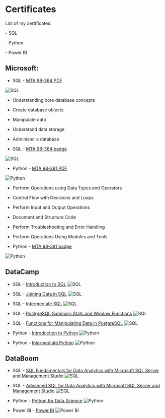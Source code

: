 # Certificates

<p> List of my certificates: </p>
<p> - SQL </p>
<p> - Python </p>
<p> - Power BI </p>


## Microsoft:
- SQL - [MTA 98-364 PDF](https://github.com/AigulTok/Certificates/blob/main/Microsoft_Certified_Professional_Certificate_SQL.pdf) 

![SQL](https://github.com/AigulTok/Certificates/blob/main/Microsoft_Certified_Professional_Certificate_SQL.PNG)
    
- Understanding core database concepts
- Create database objects
- Manipulate data
- Understand data storage
- Administer a database

- SQL - [MTA 98-364 badge](https://www.credly.com/badges/21b4f375-936a-4676-b0ec-be4f4f20686d?source=linked_in_profile) 

![SQL](https://github.com/AigulTok/Certificates/blob/main/credly_sql.png)

- Python - [MTA 98-381 PDF](https://github.com/AigulTok/Certificates/blob/main/Microsoft_Certified_Professional_Certificate_Python.pdf) 

![Python](https://github.com/AigulTok/Certificates/blob/main/Microsoft_Certified_Professional_Certificate_Python.PNG)

- Perform Operations using Data Types and Operators
- Control Flow with Decisions and Loops
- Perform Input and Output Operations
- Document and Structure Code
- Perform Troubleshooting and Error Handling
- Perform Operations Using Modules and Tools

- Python - [MTA 98-381 badge](https://www.credly.com/badges/fb3ac42f-5bf3-4cdf-904c-bf3620d46908/linked_in?t=rcudi9) 

![Python](https://github.com/AigulTok/Certificates/blob/main/credly_python.png)


## DataCamp

- SQL - [Introduction to SQL](https://github.com/AigulTok/Certificates/blob/main/DataCamp_certificate_Introduction_to_SQL.pdf)
![SQL](https://github.com/AigulTok/Certificates/blob/main/DataCamp_certificate_Introduction_to_SQL.PNG)

- SQL - [Joining Data in SQL](https://github.com/AigulTok/Certificates/blob/main/Datacamp_certificate_Joining_Data_in_SQL.pdf)
![SQL](https://github.com/AigulTok/Certificates/blob/main/Datacamp_certificate_Joining_Data_in_SQL.PNG)

- SQL - [Intermediate SQL](https://github.com/AigulTok/Certificates/blob/main/DataCamp_certificate_Intermediate_SQL.pdf)
![SQL](https://github.com/AigulTok/Certificates/blob/main/DataCamp_certificate_Intermediate_SQL.PNG)

- SQL - [PostgreSQL Summary Stats and Window Functions](https://github.com/AigulTok/Certificates/blob/main/DataCamp_certificate_PostgreSQL_Summary_Stats_and_Window_Functions.pdf)
![SQL](https://github.com/AigulTok/Certificates/blob/main/DataCamp_certificate_PostgreSQL_Summary_Stats_and_Window_Functions.PNG)

- SQL - [Functions for Manipulating Data in PostgreSQL](https://github.com/AigulTok/Certificates/blob/main/DataCamp_certificate_Functions_for_Manipulating_Data_in_PostgreSQL.pdf)
![SQL](https://github.com/AigulTok/Certificates/blob/main/DataCamp_certificate_Functions_for_Manipulating_Data_in_PostgreSQL.PNG)

- Python - [Introduction to Python](https://github.com/AigulTok/Certificates/blob/main/DataCamp_certificate_Introduction_to_Python.pdf)
![Python](https://github.com/AigulTok/Certificates/blob/main/DataCamp_certificate_Introduction_to_Python.PNG)

- Python - [Intermediate Python](https://github.com/AigulTok/Certificates/blob/main/DataCamp_certificate_Intermediate_Python.pdf)
![Python](https://github.com/AigulTok/Certificates/blob/main/DataCamp_certificate_Intermediate_Python.PNG)


## DataBoom

- SQL - [SQL Fundamentals for Data Analytics with Microsoft SQL Server and Management Studio](https://github.com/AigulTok/Certificates/blob/main/DataBoom_certificate_SQL_Basic.pdf)
![SQL](https://github.com/AigulTok/Certificates/blob/main/DataBoom_certificate_SQL_Fundamentals.PNG)

- SQL - [Advanced SQL for Data Analytics with Microsoft SQL Server and Management Studio](https://github.com/AigulTok/Certificates/blob/main/DataBoom_certificate_SQL_Advanced.pdf)
![SQL](https://github.com/AigulTok/Certificates/blob/main/DataBoom_certificate_Advanced_SQL.PNG)

- Python - [Python for Data Science](https://github.com/AigulTok/Certificates/blob/main/DataBoom_certificate_Python.pdf)
![Python](https://github.com/AigulTok/Certificates/blob/main/DataBoom_certificate_Python_for_Data_Science.PNG)

- Power BI - [Power BI](https://github.com/AigulTok/Certificates/blob/main/DataBoom_BI_Workshop.pdf)
![Power BI](https://github.com/AigulTok/Certificates/blob/main/DataBoom_BI_Workshop.PNG)